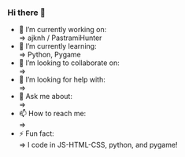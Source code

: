 ### Hi there 👋
- 🔭 I’m currently working on: <br>
⇒ ajknh / PastramiHunter
- 🌱 I’m currently learning: <br>
⇒ Python, Pygame
- 👯 I’m looking to collaborate on: <br>
⇒ 
- 🤔 I’m looking for help with: <br>
⇒
- 💬 Ask me about: <br>
⇒ 
- 📫 How to reach me: <br>
⇒ 
- ⚡ Fun fact: <br>
⇒ I code in JS-HTML-CSS, python, and pygame!

<!--
**KarlLeonardi/karlleonardi** is a ✨ _special_ ✨ repository because its `README.md` (this file) appears on your GitHub profile.

Here are some ideas to get you started:

- 🔭 I’m currently working on ...
- 🌱 I’m currently learning ...
- 👯 I’m looking to collaborate on ...
- 🤔 I’m looking for help with ...
- 💬 Ask me about ...
- 📫 How to reach me: ...
- 😄 Pronouns: ...
- ⚡ Fun fact: ...
-->
